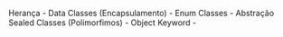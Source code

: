Herança                         -
Data Classes (Encapsulamento)   -
Enum Classes                    -   Abstração
Sealed Classes (Polimorfimos)   -
Object Keyword                  -
